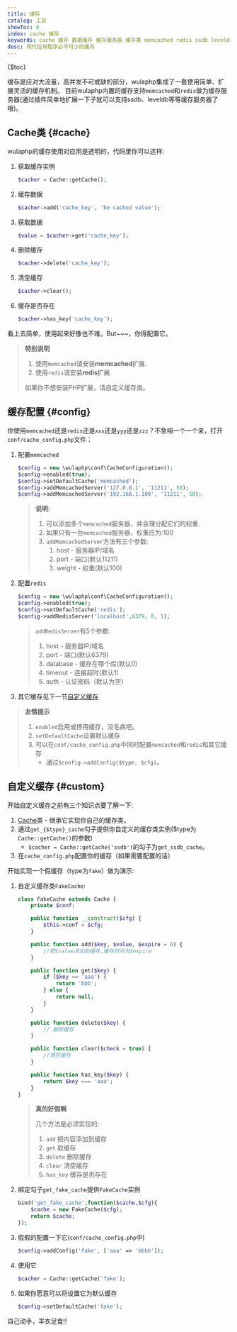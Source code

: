 ```yaml
---
title: 缓存
catalog: 工具
showToc: 0
index: cache 缓存
keywords: cache 缓存 数据缓存 缓存服务器 缓存类 memcached redis ssdb leveldb 自定义缓存类
desc: 现代应用程序必不可少的缓存
---
```


{$toc}

缓存是应对大流量，高并发不可或缺的部分，wulaphp集成了一套使用简单、扩展灵活的缓存机制。
目前wulaphp内置的缓存支持`memcached`和`redis`做为缓存服务器(通过插件简单地扩展一下子就可以支持ssdb、leveldb等等缓存服务器了哦)。

## Cache类 {#cache}

wulaphp的缓存使用对应用是透明的，代码里你可以这样:

1. 获取缓存实例

    ```php
    $cacher = Cache::getCache();
    ```

2. 缓存数据

    ```php
    $cacher->add('cache_key', 'be cached value');
    ```

3. 获取数据

    ```php
    $value = $cacher->get('cache_key');
    ```

4. 删除缓存

    ```php
    $cacher->delete('cache_key');
    ```

5. 清空缓存

    ```php
    $cacher->clear();
    ```

6. 缓存是否存在

    ```php
    $cacher->has_key('cache_key');
    ```

看上去简单，使用起来好像也不难。But~~~，你得配置它。

> **特别说明**
>
> 1. 使用`memcached`请安装**memcached**扩展.
> 2. 使用`redis`请安装**redis**扩展.
>
> 如果你不想安装PHP扩展，请自定义缓存类。

## 缓存配置 {#config}

你使用`memcached`还是`redis`还是`xxx`还是`yyy`还是`zzz`？不急咱一个一个来，打开`conf/cache_config.php`文件：

1. 配置`memcached`

    ```php
    $config = new \wulaphp\conf\CacheConfiguration();
    $config->enabled(true);
    $config->setDefaultCache('memcached');
    $config->addMemcachedServer('127.0.0.1', '11211', 50);
    $config->addMemcachedServer('192.168.1.100', '11211', 50);
    ```

    > **说明:**
    >
    > 1. 可以添加多个`memcached`服务器，并合理分配它们的权重.
    > 2. 如果只有一台`memcached`服务器，权重应为:100
    > 3. `addMemcachedServer`方法有三个参数:
    >    1. host - 服务器IP/域名
    >    2. port - 端口(默认11211)
    >    3. weight - 权重(默认100)
2. 配置`redis`

    ```php
    $config = new \wulaphp\conf\CacheConfiguration();
    $config->enabled(true);
    $config->setDefaultCache('redis');
    $config->addRedisServer('localhost',6379, 8, 1);
    ```

    > `addRedisServer`有5个参数:
    >
    > 1. host - 服务器IP/域名
    > 2. port - 端口(默认6379)
    > 3. database - 缓存在哪个库(默认0)
    > 4. timeout - 连接超时(默认1)
    > 5. auth - 认证密码（默认为空）
3. 其它缓存见下一节[自定义缓存](#自定义缓存)

> **友情提示**
>
> 1. `enabled`启用或停用缓存，没毛病吧。
> 2. `setDefaultCache`设置默认缓存
> 3. 可以在`conf/cache_config.php`中同时配置`memcached`和`redis`和其它缓存
>    * 通过`$config->addConfig($type, $cfg)`。

## 自定义缓存 {#custom}

开始自定义缓存之前有三个知识点要了解一下:

1. [Cache](https://github.com/ninggf/wulaphp/blob/master/wulaphp/cache/Cache.php)类 - 继承它实现你自己的缓存类。
2. 通过`get_{$type}_cache`勾子提供你自定义的缓存类实例($type为`Cache::getCache()`的参数)
    * `$cacher = Cache::getCache('ssdb')`的勾子为`get_ssdb_cache`。
3. 在`cache_config.php`配置你的缓存（如果需要配置的话）

开始实现一个假缓存（type为`fake`）做为演示:

1. 自定义缓存类`FakeCache`:

    ```php
    class FakeCache extends Cache {
        private $conf;

        public function __construct($cfg) {
            $this->conf = $cfg;
        }

        public function add($key, $value, $expire = 0) {
            //把$value添加到缓存,缓存时间为$expire	
        }

        public function get($key) {
            if ($key == 'aaa') {
                return 'bbb';
            } else {
                return null;
            }
        }

        public function delete($key) {
            // 删除缓存
        }

        public function clear($check = true) {
            //清空缓存
        }

        public function has_key($key) {
            return $key === 'aaa';
        }
    }
    ```

    > **真的好假啊**
    >
    > 几个方法是必须实现的:
    > 1. `add` 把内容添加到缓存
    > 2. `get` 取缓存
    > 3. `delete` 删除缓存
    > 4. `clear` 清空缓存
    > 5. `has_key` 缓存是否存在

2. 绑定勾子`get_fake_cache`提供`FakeCache`实例

    ```php
    bind('get_fake_cache',function($cache,$cfg){
        $cache = new FakeCache($cfg);
        return $cache;
    });
    ```

3. 假假的配置一下它(`conf/cache_config.php`中)

    ```php
    $config->addConfig('fake', ['aaa' => 'bbbb']);
    ```

4. 使用它

    ```php
    $cacher = Cache::getCache('fake');
    ```

5. 如果你愿意可以将设置它为默认缓存

    ```php
    $config->setDefaultCache('fake');
    ```

自己动手，丰衣足食!!
